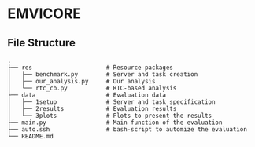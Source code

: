 # EMVICORE

## File Structure

    .
    ├── res                     # Resource packages
    │   ├── benchmark.py        # Server and task creation
    │   ├── our_analysis.py     # Our analysis
    │   └── rtc_cb.py           # RTC-based analysis	
    ├── data                    # Evaluation data
    │   ├── 1setup              # Server and task specification
    │   ├── 2results            # Evaluation results
    │   └── 3plots              # Plots to present the results
    ├── main.py                 # Main function of the evaluation
    ├── auto.ssh                # bash-script to automize the evaluation
    └── README.md

